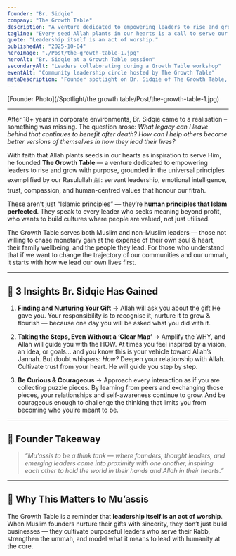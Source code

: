 ```yaml
---
founder: "Br. Sidqie"
company: "The Growth Table"
description: "A venture dedicated to empowering leaders to rise and grow with purpose, grounded in universal principles perfected by Islam."
tagline: "Every seed Allah plants in our hearts is a call to serve our Rabb – The Growth Table is my response to that call."
quote: "Leadership itself is an act of worship."
publishedAt: "2025-10-04"
heroImage: "./Post/the-growth-table-1.jpg"
heroAlt: "Br. Sidqie at a Growth Table session"
secondaryAlt: "Leaders collaborating during a Growth Table workshop"
eventAlt: "Community leadership circle hosted by The Growth Table"
metaDescription: "Founder spotlight on Br. Sidqie of The Growth Table, a venture helping leaders rise with purpose through principles of servant leadership, hikmah, and compassion."
---
```


[Founder Photo](/Spotlight/the growth table/Post/the-growth-table-1.jpg)

---

After 18+ years in corporate environments, Br. Sidqie came to a realisation – something was missing. The question arose: *What legacy can I leave behind that continues to benefit after death? How can I help others become better versions of themselves in how they lead their lives?*  

With faith that Allah plants seeds in our hearts as inspiration to serve Him, he founded **The Growth Table** — a venture dedicated to empowering leaders to rise and grow with purpose, grounded in the universal principles exemplified by our Rasulullah ﷺ: servant leadership, emotional intelligence, trust, compassion, and human-centred values that honour our fitrah.  

These aren’t just “Islamic principles” — they’re **human principles that Islam perfected**. They speak to every leader who seeks meaning beyond profit, who wants to build cultures where people are valued, not just utilised.  

The Growth Table serves both Muslim and non-Muslim leaders — those not willing to chase monetary gain at the expense of their own soul & heart, their family wellbeing, and the people they lead. For those who understand that if we want to change the trajectory of our communities and our ummah, it starts with how we lead our own lives first.  

---

## 🔑 3 Insights Br. Sidqie Has Gained  

1. **Finding and Nurturing Your Gift** → Allah will ask you about the gift He gave you. Your responsibility is to recognise it, nurture it to grow & flourish — because one day you will be asked what you did with it.  

2. **Taking the Steps, Even Without a ‘Clear Map’** → Amplify the WHY, and Allah will guide you with the HOW. At times you feel inspired by a vision, an idea, or goals… and you know this is your vehicle toward Allah’s Jannah. But doubt whispers: *How?* Deepen your relationship with Allah. Cultivate trust from your heart. He will guide you step by step.  

3. **Be Curious & Courageous** → Approach every interaction as if you are collecting puzzle pieces. By learning from peers and exchanging those pieces, your relationships and self-awareness continue to grow. And be courageous enough to challenge the thinking that limits you from becoming who you’re meant to be.  

---

## 💬 Founder Takeaway  
> *“Mu’assis to be a think tank — where founders, thought leaders, and emerging leaders come into proximity with one another, inspiring each other to hold the world in their hands and Allah in their hearts.”*  

---

## 🌱 Why This Matters to Mu’assis  
The Growth Table is a reminder that **leadership itself is an act of worship**. When Muslim founders nurture their gifts with sincerity, they don’t just build businesses — they cultivate purposeful leaders who serve their Rabb, strengthen the ummah, and model what it means to lead with humanity at the core.  
